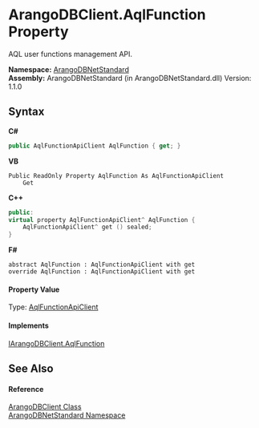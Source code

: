 # ArangoDBClient.AqlFunction Property 
 

AQL user functions management API.

**Namespace:**&nbsp;<a href="069489ce-b545-4054-943a-23b806da64e9">ArangoDBNetStandard</a><br />**Assembly:**&nbsp;ArangoDBNetStandard (in ArangoDBNetStandard.dll) Version: 1.1.0

## Syntax

**C#**<br />
``` C#
public AqlFunctionApiClient AqlFunction { get; }
```

**VB**<br />
``` VB
Public ReadOnly Property AqlFunction As AqlFunctionApiClient
	Get
```

**C++**<br />
``` C++
public:
virtual property AqlFunctionApiClient^ AqlFunction {
	AqlFunctionApiClient^ get () sealed;
}
```

**F#**<br />
``` F#
abstract AqlFunction : AqlFunctionApiClient with get
override AqlFunction : AqlFunctionApiClient with get
```


#### Property Value
Type: <a href="93a70d3e-43eb-c1f0-6613-b8427d240577">AqlFunctionApiClient</a>

#### Implements
<a href="006e5dfa-22fa-332c-e66e-0b3b0692e24f">IArangoDBClient.AqlFunction</a><br />

## See Also


#### Reference
<a href="ba0f435e-0803-bafd-7a3d-9963d8a82ad8">ArangoDBClient Class</a><br /><a href="069489ce-b545-4054-943a-23b806da64e9">ArangoDBNetStandard Namespace</a><br />